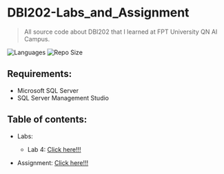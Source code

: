 # DBI202-Labs_and_Assignment
> All source code about DBI202 that I learned at FPT University QN AI Campus.

![Languages](https://img.shields.io/github/languages/top/hardingadonis/DBI202-Labs_and_Assignment?style=flat)
![Repo Size](https://img.shields.io/github/repo-size/hardingadonis/DBI202-Labs_and_Assignment?style=flat)

## Requirements:
- Microsoft SQL Server
- SQL Server Management Studio

## Table of contents:
- Labs:
  - Lab 4: [Click here!!!](https://github.com/hardingadonis/DBI202-Labs_and_Assignment/blob/main/Labs/Lab4)

- Assignment: [Click here!!!](https://github.com/hardingadonis/DBI202-Labs_and_Assignment/blob/main/Assignment)